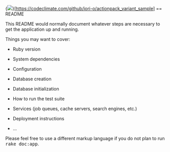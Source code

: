 {<img src="https://codeclimate.com/github/iori-o/actionpack_variant_sample.png" />}[https://codeclimate.com/github/iori-o/actionpack_variant_sample]
== README

This README would normally document whatever steps are necessary to get the
application up and running.

Things you may want to cover:

* Ruby version

* System dependencies

* Configuration

* Database creation

* Database initialization

* How to run the test suite

* Services (job queues, cache servers, search engines, etc.)

* Deployment instructions

* ...


Please feel free to use a different markup language if you do not plan to run
<tt>rake doc:app</tt>.
